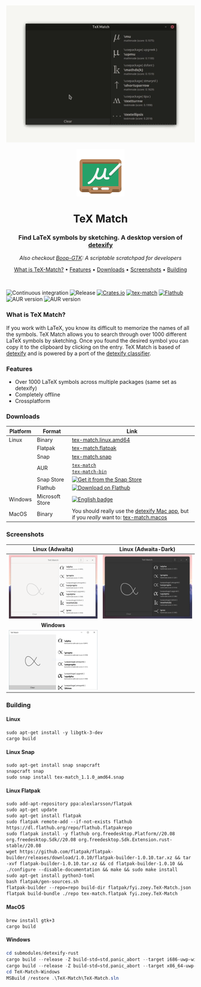 <p align="center">
  <img src="TeX-Match.gif" width="660px">
</p>

<div align="center">
  <img width="128px" src="TeX-Match-Linux/data/fyi.zoey.TeX-Match.svg" >
</div>

<h1 align="center">TeX Match</h1>
<h3 align="center">Find LaTeX symbols by sketching. A desktop version of <a href="https://detexify.kirelabs.org/classify.html">detexify</a></h3>
<p align="center"><i>Also checkout <a href="https://github.com/zoeyfyi/Boop-GTK">Boop-GTK</a>: A scriptable scratchpad for developers</i></p>


<p align="center">
  <a href="#what-is-tex-match">What is TeX-Match?</a> • <a href="#features">Features</a> • <a href="#downloads">Downloads</a> • <a href="#screenshots">Screenshots</a> • <a href="#building">Building</a>
</p>

<br>

![Continuous integration](https://github.com/zoeyfyi/TeX-Match/workflows/Continuous%20integration/badge.svg)
![Release](https://github.com/zoeyfyi/TeX-Match/workflows/Release/badge.svg?branch=release)
[![Crates.io](https://img.shields.io/crates/v/tex-match)](https://crates.io/crates/tex-match)
[![tex-match](https://snapcraft.io//tex-match/badge.svg)](https://snapcraft.io/tex-match)
[![Flathub](https://img.shields.io/flathub/v/fyi.zoey.TeX-Match)](https://flathub.org/apps/details/fyi.zoey.TeX-Match)
![AUR version](https://img.shields.io/aur/version/tex-match?label=AUR%20tex-match)
![AUR version](https://img.shields.io/aur/version/tex-match-bin?label=AUR%20tex-match-bin)

### What is TeX Match?

If you work with LaTeX, you know its difficult to memorize the names of all the symbols. TeX Match allows you to search through over 1000 different LaTeX symbols by sketching. Once you found the desired symbol you can copy it to the clipboard by clicking on the entry. TeX Match is based of [detexify](https://detexify.kirelabs.org/classify.html) and is powered by a port of the [detexify classifier](https://github.com/zoeyfyi/detexify-rust).

### Features

- Over 1000 LaTeX symbols across multiple packages (same set as detexify) 
- Completely offline
- Crossplatform

### Downloads

| Platform | Format | Link | 
| -------- | ------ | ---- | 
| Linux | Binary | [tex-match.linux.amd64](https://github.com/zoeyfyi/TeX-Match/releases/latest/download/tex-match.linux.amd64) | 
| | Flatpak | [tex-match.flatpak](https://github.com/zoeyfyi/TeX-Match/releases/latest/download/tex-match.flatpak) | 
| | Snap | [tex-match.snap](https://github.com/zoeyfyi/TeX-Match/releases/latest/download/tex-match.snap) | 
| | AUR | [`tex-match`](https://aur.archlinux.org/packages/tex-match/) </br> [`tex-match-bin`](https://aur.archlinux.org/packages/tex-match-bin/)  |
| | Snap Store | [![Get it from the Snap Store](https://snapcraft.io/static/images/badges/en/snap-store-black.svg)](https://snapcraft.io/tex-match) | 
| | Flathub | [<img width='190' alt='Download on Flathub' src='https://flathub.org/assets/badges/flathub-badge-en.png'>](https://flathub.org/apps/details/fyi.zoey.TeX-Match) | 
| Windows | Microsoft Store | [<img width='190' src='https://developer.microsoft.com/store/badges/images/English_get-it-from-MS.png' alt='English badge'/>](https://www.microsoft.com/store/apps/9nmkbc3rsks6?cid=storebadge&ocid=badge) | 
| MacOS | Binary | You should really use the [detexify Mac app](https://gum.co/detexify), but if you _really_ want to: [tex-match.macos](https://github.com/zoeyfyi/TeX-Match/releases/latest/download/tex-match.macos) |

### Screenshots

| Linux (Adwaita) | Linux (Adwaita-Dark) |
| :---: | :---: |
| ![Adwaita theme screenshot](screenshots/light.png) | ![Adwaita-Dark theme screenshot](screenshots/dark.png) |
| __Windows__ |  |
| ![](screenshots/windows.jpg) | |


### Building

#### Linux

```shell
sudo apt-get install -y libgtk-3-dev
cargo build
```

#### Linux Snap

```shell
sudo apt-get install snap snapcraft
snapcraft snap
sudo snap install tex-match_1.1.0_amd64.snap
```

#### Linux Flatpak

```shell
sudo add-apt-repository ppa:alexlarsson/flatpak 
sudo apt-get update 
sudo apt-get install flatpak
sudo flatpak remote-add --if-not-exists flathub https://dl.flathub.org/repo/flathub.flatpakrepo
sudo flatpak install -y flathub org.freedesktop.Platform//20.08 org.freedesktop.Sdk//20.08 org.freedesktop.Sdk.Extension.rust-stable//20.08
wget https://github.com/flatpak/flatpak-builder/releases/download/1.0.10/flatpak-builder-1.0.10.tar.xz && tar -xvf flatpak-builder-1.0.10.tar.xz && cd flatpak-builder-1.0.10 && ./configure --disable-documentation && make && sudo make install
sudo apt-get install python3-toml
bash flatpak/gen-sources.sh
flatpak-builder --repo=repo build-dir flatpak/fyi.zoey.TeX-Match.json
flatpak build-bundle ./repo tex-match.flatpak fyi.zoey.TeX-Match
```

#### MacOS

```shell
brew install gtk+3
cargo build
```

#### Windows

```powershell
cd submodules/detexify-rust
cargo build --release -Z build-std=std,panic_abort --target i686-uwp-windows-msvc
cargo build --release -Z build-std=std,panic_abort --target x86_64-uwp-windows-msvc
cd TeX-Match-Windows
MSBuild /restore .\TeX-Match\TeX-Match.sln
```
